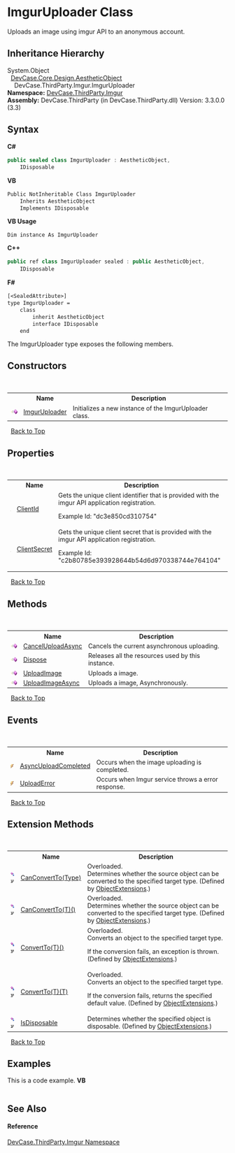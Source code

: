 # ImgurUploader Class
 

Uploads an image using imgur API to an anonymous account.


## Inheritance Hierarchy
System.Object<br />&nbsp;&nbsp;<a href="T_DevCase_Core_Design_AestheticObject">DevCase.Core.Design.AestheticObject</a><br />&nbsp;&nbsp;&nbsp;&nbsp;DevCase.ThirdParty.Imgur.ImgurUploader<br />
**Namespace:**&nbsp;<a href="N_DevCase_ThirdParty_Imgur">DevCase.ThirdParty.Imgur</a><br />**Assembly:**&nbsp;DevCase.ThirdParty (in DevCase.ThirdParty.dll) Version: 3.3.0.0 (3.3)

## Syntax

**C#**<br />
``` C#
public sealed class ImgurUploader : AestheticObject, 
	IDisposable
```

**VB**<br />
``` VB
Public NotInheritable Class ImgurUploader
	Inherits AestheticObject
	Implements IDisposable
```

**VB Usage**<br />
``` VB Usage
Dim instance As ImgurUploader
```

**C++**<br />
``` C++
public ref class ImgurUploader sealed : public AestheticObject, 
	IDisposable
```

**F#**<br />
``` F#
[<SealedAttribute>]
type ImgurUploader =  
    class
        inherit AestheticObject
        interface IDisposable
    end
```

The ImgurUploader type exposes the following members.


## Constructors
&nbsp;<table><tr><th></th><th>Name</th><th>Description</th></tr><tr><td>![Public method](media/pubmethod.gif "Public method")</td><td><a href="M_DevCase_ThirdParty_Imgur_ImgurUploader__ctor">ImgurUploader</a></td><td>
Initializes a new instance of the ImgurUploader class.</td></tr></table>&nbsp;
<a href="#imguruploader-class">Back to Top</a>

## Properties
&nbsp;<table><tr><th></th><th>Name</th><th>Description</th></tr><tr><td>![Public property](media/pubproperty.gif "Public property")</td><td><a href="P_DevCase_ThirdParty_Imgur_ImgurUploader_ClientId">ClientId</a></td><td>
Gets the unique client identifier that is provided with the imgur API application registration. 

 Example Id: "dc3e850cd310754"</td></tr><tr><td>![Public property](media/pubproperty.gif "Public property")</td><td><a href="P_DevCase_ThirdParty_Imgur_ImgurUploader_ClientSecret">ClientSecret</a></td><td>
Gets the unique client secret that is provided with the imgur API application registration. 

 Example Id: "c2b80785e393928644b54d6d970338744e764104"</td></tr></table>&nbsp;
<a href="#imguruploader-class">Back to Top</a>

## Methods
&nbsp;<table><tr><th></th><th>Name</th><th>Description</th></tr><tr><td>![Public method](media/pubmethod.gif "Public method")</td><td><a href="M_DevCase_ThirdParty_Imgur_ImgurUploader_CancelUploadAsync">CancelUploadAsync</a></td><td>
Cancels the current asynchronous uploading.</td></tr><tr><td>![Public method](media/pubmethod.gif "Public method")</td><td><a href="M_DevCase_ThirdParty_Imgur_ImgurUploader_Dispose">Dispose</a></td><td>
Releases all the resources used by this instance.</td></tr><tr><td>![Public method](media/pubmethod.gif "Public method")</td><td><a href="M_DevCase_ThirdParty_Imgur_ImgurUploader_UploadImage">UploadImage</a></td><td>
Uploads a image.</td></tr><tr><td>![Public method](media/pubmethod.gif "Public method")</td><td><a href="M_DevCase_ThirdParty_Imgur_ImgurUploader_UploadImageAsync">UploadImageAsync</a></td><td>
Uploads a image, Asynchronously.</td></tr></table>&nbsp;
<a href="#imguruploader-class">Back to Top</a>

## Events
&nbsp;<table><tr><th></th><th>Name</th><th>Description</th></tr><tr><td>![Public event](media/pubevent.gif "Public event")</td><td><a href="E_DevCase_ThirdParty_Imgur_ImgurUploader_AsyncUploadCompleted">AsyncUploadCompleted</a></td><td>
Occurs when the image uploading is completed.</td></tr><tr><td>![Public event](media/pubevent.gif "Public event")</td><td><a href="E_DevCase_ThirdParty_Imgur_ImgurUploader_UploadError">UploadError</a></td><td>
Occurs when Imgur service throws a error response.</td></tr></table>&nbsp;
<a href="#imguruploader-class">Back to Top</a>

## Extension Methods
&nbsp;<table><tr><th></th><th>Name</th><th>Description</th></tr><tr><td>![Public Extension Method](media/pubextension.gif "Public Extension Method")![Code example](media/CodeExample.png "Code example")</td><td><a href="M_DevCase_Core_Extensions_Object_ObjectExtensions_CanConvertTo">CanConvertTo(Type)</a></td><td>Overloaded.  
Determines whether the source object can be converted to the specified target type.
 (Defined by <a href="T_DevCase_Core_Extensions_Object_ObjectExtensions">ObjectExtensions</a>.)</td></tr><tr><td>![Public Extension Method](media/pubextension.gif "Public Extension Method")![Code example](media/CodeExample.png "Code example")</td><td><a href="M_DevCase_Core_Extensions_Object_ObjectExtensions_CanConvertTo__1">CanConvertTo(T)()</a></td><td>Overloaded.  
Determines whether the source object can be converted to the specified target type.
 (Defined by <a href="T_DevCase_Core_Extensions_Object_ObjectExtensions">ObjectExtensions</a>.)</td></tr><tr><td>![Public Extension Method](media/pubextension.gif "Public Extension Method")![Code example](media/CodeExample.png "Code example")</td><td><a href="M_DevCase_Core_Extensions_Object_ObjectExtensions_ConvertTo__1">ConvertTo(T)()</a></td><td>Overloaded.  
Converts an object to the specified target type. 

 If the conversion fails, an exception is thrown.
 (Defined by <a href="T_DevCase_Core_Extensions_Object_ObjectExtensions">ObjectExtensions</a>.)</td></tr><tr><td>![Public Extension Method](media/pubextension.gif "Public Extension Method")![Code example](media/CodeExample.png "Code example")</td><td><a href="M_DevCase_Core_Extensions_Object_ObjectExtensions_ConvertTo__1_1">ConvertTo(T)(T)</a></td><td>Overloaded.  
Converts an object to the specified target type. 

 If the conversion fails, returns the specified default value.
 (Defined by <a href="T_DevCase_Core_Extensions_Object_ObjectExtensions">ObjectExtensions</a>.)</td></tr><tr><td>![Public Extension Method](media/pubextension.gif "Public Extension Method")![Code example](media/CodeExample.png "Code example")</td><td><a href="M_DevCase_Core_Extensions_Object_ObjectExtensions_IsDisposable">IsDisposable</a></td><td>
Determines whether the specified object is disposable.
 (Defined by <a href="T_DevCase_Core_Extensions_Object_ObjectExtensions">ObjectExtensions</a>.)</td></tr></table>&nbsp;
<a href="#imguruploader-class">Back to Top</a>

## Examples
This is a code example. 
**VB**<br />
``` VB

```


## See Also


#### Reference
<a href="N_DevCase_ThirdParty_Imgur">DevCase.ThirdParty.Imgur Namespace</a><br />